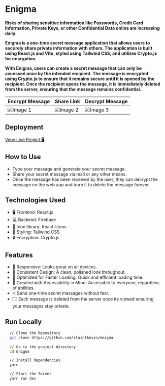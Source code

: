 
# Enigma

**Risks of sharing sensitive information like Passwords, Credit Card Information, Private Keys, or other Confidential Data online are increasing daily.**

**Enigma is a one-time secret message application that allows users to securely share private information with others. The application is built using React.js and Vite, styled using Tailwind CSS, and utilizes Crypto.js for encryption.**

**With Enigma, users can create a secret message that can only be accessed once by the intended recipient. The message is encrypted using Crypto.js to ensure that it remains secure until it is opened by the recipient. Once the recipient opens the message, it is immediately deleted from the server, ensuring that the message remains confidential.**

| Encrypt Message | Share Link | Decrypt Message |
| --- | --- | --- |
| ![Image 1](https://cdn.discordapp.com/attachments/918024642860548126/1078350548459335750/mobile_10.png) | ![Image 2](https://cdn.discordapp.com/attachments/918024642860548126/1078350548195086426/mobile_11.png) | ![Image 3](https://cdn.discordapp.com/attachments/918024642860548126/1078350547956015154/mobile_12.png) |

## Deployment 

[View Live Project 🖥](https://enigma.kevinpaul.xyz)

## How to Use

- Type your message and generate your secret message.
- Share your secret message via mail or any other means.
- Once the message has been received by the user, they can decrypt the message on the web app and burn it to delete the message forever.


## Technologies Used

- 🖥️ Frontend: React.js 
- 💻 Backend: Firebase 
- 🎯 Icon library: React-Icons
- 🎨 Styling: Tailwind CSS
- 🔒 Encryption: Crypto.js


## Features

- 📱 Responsive: Looks great on all devices.
- 🎨 Consistent Design: A clean, polished look throughout.
- 🚀 Optimized for Faster Loading: Quick and efficient loading time.
- 🙏 Created with Accessibility in Mind: Accessible to everyone, regardless of abilities.
- 🔥 Send one-time secret messages without fear.
- 🗔 Each message is deleted from the server once its viewed ensuring your messages stay private.


## Run Locally

```bash
  // Clone the Repository
  git clone https://github.com/itaintkevin/enigma
  
  // Go to the project directory
  cd Enigma

  // Install dependencies
  yarn

  // Start the Server
  yarn run dev
```
